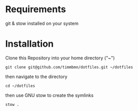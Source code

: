 # Requirements
git & stow installed on your system

# Installation

Clone this Repository into your home directory ("~")

```
git clone git@github.com/timmbmn/dotfiles.git ~/dotfiles
```

then navigate to the directory

```
cd ~/dotfiles
```

then use GNU stow to create the symlinks

```
stow .
```
